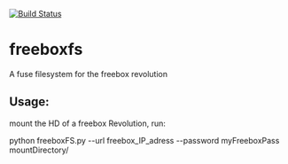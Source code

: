 [![Build Status](https://travis-ci.org/fsodogandji/freeboxfs.png?branch=master)](https://travis-ci.org/fsodogandji/freeboxfs)


freeboxfs
=========

A fuse filesystem for the freebox revolution

Usage:
----
 mount the HD of a freebox Revolution,  run:

python  freeboxFS.py --url freebox_IP_adress --password myFreeboxPass mountDirectory/


